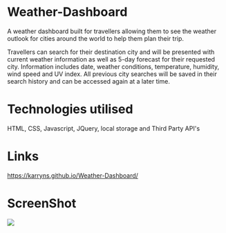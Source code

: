 # Weather-Dashboard 

A weather dashboard built for travellers allowing them to see the weather outlook for cities around the world to help them plan their trip. 

Travellers can search for their destination city and will be presented with current weather information as well as 5-day forecast for their requested city. Information includes date, weather conditions, temperature, humidity, wind speed and UV index. All previous city searches will be saved in their search history and can be accessed again at a later time. 


# Technologies utilised

HTML, CSS, Javascript, JQuery, local storage and Third Party API's

# Links

https://karryns.github.io/Weather-Dashboard/

# ScreenShot

<img src="../assets/Screenshot.png">